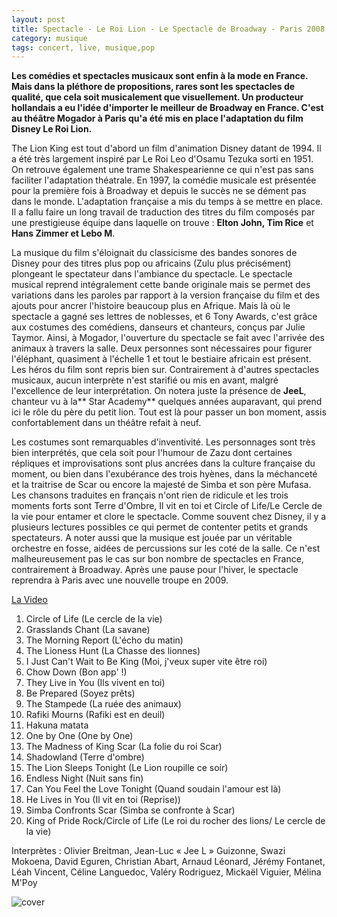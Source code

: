 ```yaml
---
layout: post
title: Spectacle - Le Roi Lion - Le Spectacle de Broadway - Paris 2008
category: musique
tags: concert, live, musique,pop
---
```


**Les comédies et spectacles musicaux sont enfin à la mode en France. Mais dans la pléthore de propositions, rares sont les spectacles de qualité, que cela soit musicalement que visuellement. Un producteur hollandais a eu l'idée d'importer le meilleur de Broadway en France. C'est au théâtre Mogador à Paris qu'a été mis en place l'adaptation du film Disney Le Roi Lion.**

The Lion King est tout d'abord un film d'animation Disney datant de 1994. Il a été très largement inspiré par Le Roi Leo d'Osamu Tezuka sorti en 1951. On retrouve également une trame Shakespearienne ce qui n'est pas sans faciliter l'adaptation théatrale. En 1997, la comédie musicale est présentée pour la première fois à Broadway et depuis le succès ne se dément pas dans le monde. L'adaptation française a mis du temps à se mettre en place. Il a fallu faire un long travail de traduction des titres du film composés par une prestigieuse équipe dans laquelle on trouve : **Elton John, Tim Rice** et **Hans Zimmer et Lebo M**.

La musique du film s'éloignait du classicisme des bandes sonores de Disney pour des titres plus pop ou africains (Zulu plus précisément) plongeant le spectateur dans l'ambiance du spectacle. Le spectacle musical reprend intégralement cette bande originale mais se permet des variations dans les paroles par rapport à la version française du film et des ajouts pour ancrer l'histoire beaucoup plus en Afrique. Mais là où le spectacle a gagné ses lettres de noblesses, et 6 Tony Awards, c'est grâce aux costumes des comédiens, danseurs et chanteurs, conçus par Julie Taymor. Ainsi, à Mogador, l'ouverture du spectacle se fait avec l'arrivée des animaux à travers la salle. Deux personnes sont nécessaires pour figurer l'éléphant, quasiment à l'échelle 1 et tout le bestiaire africain est présent. Les héros du film sont repris bien sur. Contrairement à d'autres spectacles musicaux, aucun interprète n'est starifié ou mis en avant, malgré l'excellence de leur interprétation. On notera juste la présence de **JeeL**, chanteur vu à la** Star Academy** quelques années auparavant, qui prend ici le rôle du père du petit lion. Tout est là pour passer un bon moment, assis confortablement dans un théâtre refait à neuf.

Les costumes sont remarquables d'inventivité. Les personnages sont très bien interprétés, que cela soit pour l'humour de Zazu dont certaines répliques et improvisations sont plus ancrées dans la culture française du moment, ou bien dans l'exubérance des trois hyènes, dans la méchanceté et la traitrise de Scar ou encore la majesté de Simba et son père Mufasa. Les chansons traduites en français n'ont rien de ridicule et les trois moments forts sont Terre d'Ombre, Il vit en toi et Circle of Life/Le Cercle de la vie pour entamer et clore le spectacle. Comme souvent chez Disney, il y a plusieurs lectures possibles ce qui permet de contenter petits et grands spectateurs. A noter aussi que la musique est jouée par un véritable orchestre en fosse, aidées de percussions sur les coté de la salle. Ce n'est malheureusement pas le cas sur bon nombre de spectacles en France, contrairement à Broadway. Après une pause pour l'hiver, le spectacle reprendra à Paris avec une nouvelle troupe en 2009.


[La Video](https://www.youtube.com/watch?v=gp8IjALi-Lk)

1. Circle of Life (Le cercle de la vie)
2. Grasslands Chant (La savane) 
3. The Morning Report (L'écho du matin)
4. The Lioness Hunt (La Chasse des lionnes) 
5. I Just Can't Wait to Be King (Moi, j'veux super vite être roi) 
6. Chow Down (Bon app' !) 
7. They Live in You (Ils vivent en toi) 
8. Be Prepared (Soyez prêts) 
9. The Stampede (La ruée des animaux) 
10. Rafiki Mourns (Rafiki est en deuil) 
11. Hakuna matata 
12. One by One (One by One) 
13. The Madness of King Scar (La folie du roi Scar) 
14. Shadowland (Terre d'ombre) 
15. The Lion Sleeps Tonight (Le Lion roupille ce soir) 
16. Endless Night (Nuit sans fin) 
17. Can You Feel the Love Tonight (Quand soudain l'amour est là) 
18. He Lives in You (Il vit en toi (Reprise)) 
19. Simba Confronts Scar (Simba se confronte à Scar) 
20. King of Pride Rock/Circle of Life (Le roi du rocher des lions/ Le cercle de la vie)


Interprètes : Olivier Breitman, Jean-Luc « Jee L » Guizonne, Swazi Mokoena, David Eguren, Christian Abart, Arnaud Léonard, Jérémy Fontanet, Léah Vincent, Céline Languedoc, Valéry Rodriguez, Mickaël Viguier, Mélina M'Poy

![cover](http://cheziceman75.files.wordpress.com/2014/11/roilion.jpg)

